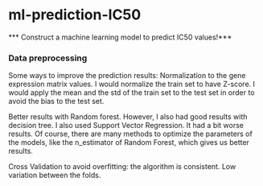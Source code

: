 # ml-prediction-IC50

*** Construct a machine learning model to predict IC50 values!***

### Data preprocessing


Some ways to improve the prediction results: Normalization to the gene expression matrix values. I would normalize the train set to have Z-score. I would apply the mean and the std of the train set to the test set in order to avoid the bias to the test set.

Better results with Random forest. However, I also had good results with decision tree. I also used Support Vector Regression. It had a bit worse results.
Of course, there are many methods to optimize the parameters of the models, like the n_estimator of Random Forest, which gives us better results.

Cross Validation to avoid overfitting: the algorithm is consistent. Low variation between the folds.

